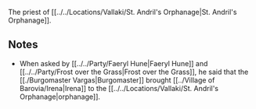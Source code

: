 The priest of [[../../Locations/Vallaki/St. Andril's Orphanage|St. Andril's Orphanage]].

## Notes
- When asked by [[../../Party/Faeryl Hune|Faeryl Hune]] and [[../../Party/Frost over the Grass|Frost over the Grass]], he said that the [[./Burgomaster Vargas|Burgomaster]] brought [[../Village of Barovia/Irena|Irena]] to the [[../../Locations/Vallaki/St. Andril's Orphanage|orphanage]].